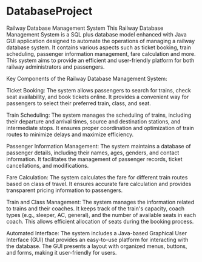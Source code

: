 # DatabaseProject
Railway Database Management System
This Railway Database Management System is a SQL plus database model enhanced with Java GUI
application designed to automate the operations of managing a railway database system. It contains
various aspects such as ticket booking, train scheduling, passenger information management, fare
calculation and more. This system aims to provide an efficient and user-friendly platform for both
railway administrators and passengers.

Key Components of the Railway Database Management System:

Ticket Booking: The system allows passengers to search for trains, check seat availability, and book
tickets online. It provides a convenient way for passengers to select their preferred train, class, and
seat.

Train Scheduling: The system manages the scheduling of trains, including their departure and arrival
times, source and destination stations, and intermediate stops. It ensures proper coordination and
optimization of train routes to minimize delays and maximize efficiency.

Passenger Information Management: The system maintains a database of passenger details,
including their names, ages, genders, and contact information. It facilitates the management of
passenger records, ticket cancellations, and modifications.

Fare Calculation: The system calculates the fare for different train routes based on class of travel. It
ensures accurate fare calculation and provides transparent pricing information to passengers.

Train and Class Management: The system manages the information related to trains and their
coaches. It keeps track of the train's capacity, coach types (e.g., sleeper, AC, general), and the number
of available seats in each coach. This allows efficient allocation of seats during the booking process.

Automated Interface: The system includes a Java-based Graphical User Interface (GUI) that
provides an easy-to-use platform for interacting with the database. The GUI presents a layout with
organized menus, buttons, and forms, making it user-friendly for users.
